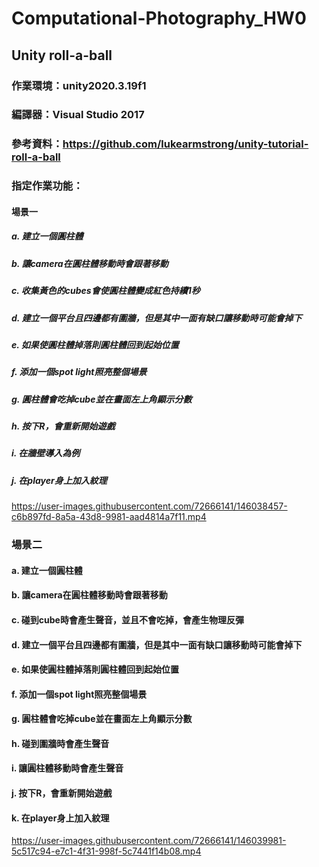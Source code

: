 # Computational-Photography_HW0
## Unity roll-a-ball

### 作業環境：unity2020.3.19f1
### 編譯器：Visual Studio 2017
### 參考資料：https://github.com/lukearmstrong/unity-tutorial-roll-a-ball
### 指定作業功能：
#### 場景一
##### a. 建立一個圓柱體
##### b. 讓camera在圓柱體移動時會跟著移動
##### c. 收集黃色的cubes會使圓柱體變成紅色持續1秒
##### d. 建立一個平台且四邊都有圍牆，但是其中一面有缺口讓移動時可能會掉下
##### e. 如果使圓柱體掉落則圓柱體回到起始位置
##### f. 添加一個spot light照亮整個場景
##### g. 圓柱體會吃掉cube並在畫面左上角顯示分數
##### h. 按下R，會重新開始遊戲
##### i. 在牆壁導入為例
##### j. 在player身上加入紋理


https://user-images.githubusercontent.com/72666141/146038457-c6b897fd-8a5a-43d8-9981-aad4814a7f11.mp4


### 場景二
#### a. 建立一個圓柱體
#### b. 讓camera在圓柱體移動時會跟著移動
#### c. 碰到cube時會產生聲音，並且不會吃掉，會產生物理反彈
#### d. 建立一個平台且四邊都有圍牆，但是其中一面有缺口讓移動時可能會掉下
#### e. 如果使圓柱體掉落則圓柱體回到起始位置
#### f. 添加一個spot light照亮整個場景
#### g. 圓柱體會吃掉cube並在畫面左上角顯示分數
#### h. 碰到圍牆時會產生聲音
#### i. 讓圓柱體移動時會產生聲音
#### j. 按下R，會重新開始遊戲
#### k. 在player身上加入紋理



https://user-images.githubusercontent.com/72666141/146039981-5c517c94-e7c1-4f31-998f-5c7441f14b08.mp4

